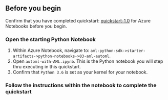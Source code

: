 ## Before you begin

Confirm that you have completed quickstart: [quickstart-1.0](../../quickstart-1.0/azure-notebooks-setup) for Azure Notebooks before you begin.

### Open the starting Python Notebook
1. Within Azure Notebook, navigate to: `aml-python-sdk->starter-artifacts->python-notebooks->03-aml-automl`. 
2. Open `automl-with-AML.ipynb`. This is the Python notebook you will step thru executing in this quickstart.
3. Confirm that `Python 3.6` is set as your kernel for your notebook.

### Follow the instructions within the notebook to complete the quickstart
